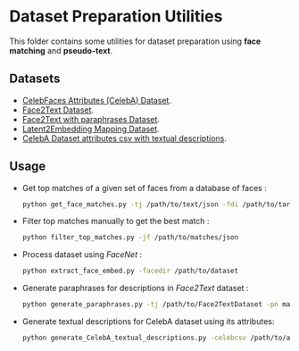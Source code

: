 # Dataset Preparation Utilities

This folder contains some utilities for dataset preparation using __face matching__ and __pseudo-text__.

## Datasets

-   [CelebFaces Attributes (CelebA) Dataset](https://www.kaggle.com/jessicali9530/celeba-dataset).
-   [Face2Text Dataset](https://drive.google.com/file/d/1cwcYbl0dhXEzmdbee_K_H6jcndbsxT2o/view).
-   [Face2Text with paraphrases Dataset](https://drive.google.com/file/d/12p8HR4HKyH16s0CR6-pC3_RrWxtlWeru/view?usp=sharing).
-   [Latent2Embedding Mapping Dataset](https://drive.google.com/file/d/1dQgFsYw3Faj6C3tsH8AnSrKhf9lLpSpN/view?usp=sharing).
-   [CelebA Dataset attributes csv with textual descriptions](https://drive.google.com/file/d/1tJHFDdvmugWAAcVR_84QZ61tXBB8QBPs/view?usp=sharing).

## Usage

-   Get top matches of a given set of faces from a database of faces :
    ```bash
    python get_face_matches.py -tj /path/to/text/json -fdi /path/to/target/faces/dir -fdb /path/to/face/database/dir -k similar_count
    ```

-   Filter top matches manually to get the best match :
    ```bash
    python filter_top_matches.py -jf /path/to/matches/json
    ```

-   Process dataset using _FaceNet_ :
    ```bash
    python extract_face_embed.py -facedir /path/to/dataset
    ```

-   Generate paraphrases for descriptions in _Face2Text_ dataset :
    ```bash
    python generate_paraphrases.py -tj /path/to/Face2TextDataset -pn max_number_of_paraphrases_to_be_generated
    ```

-   Generate textual descriptions for CelebA dataset using its attributes:
    ```bash
    python generate_CelebA_textual_descriptions.py -celebcsv /path/to/attribute/csv/file -p paraphrase_descriptions_to_re-structure_them_or_not_(0, 1)
    ```
